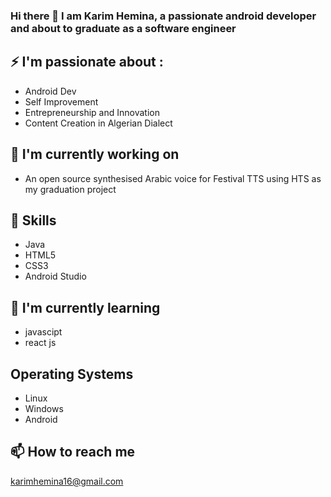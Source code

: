 ### Hi there 👋 I am  Karim Hemina, a passionate android developer and about to graduate as a software engineer

## ⚡ I'm passionate about :
- Android Dev
- Self Improvement
- Entrepreneurship and Innovation
- Content Creation in Algerian Dialect

## 🔭 I'm currently working on
- An open source synthesised Arabic voice for Festival TTS using HTS as my graduation project

## 👯 Skills
- Java
- HTML5
- CSS3
- Android Studio

## 🌱 I'm currently learning
- javascipt
- react js

## Operating Systems
 - Linux
 - Windows
 - Android


## 📫 How to reach me
karimhemina16@gmail.com
 

<!--
**karimHemina/karimHemina** is a ✨ _special_ ✨ repository because its `README.md` (this file) appears on your GitHub profile.

Here are some ideas to get you started:

- 🔭 I’m currently working on ...
- 🌱 I’m currently learning ...
- 👯 I’m looking to collaborate on ...
- 🤔 I’m looking for help with ...
- 💬 Ask me about ...
- 📫 How to reach me: ...
- 😄 Pronouns: ...
- ⚡ Fun fact: ...
-->
